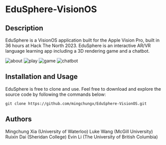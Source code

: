 # EduSphere-VisionOS

## Description

EduSphere is a VisionOS application built for the Apple Vision Pro, built in 36 hours at Hack The North 2023. EduSphere is an interactive AR/VR language learning app including a 3D rendering game and a chatbot.

![about](https://github.com/mingchungx/EduSphere-VisionOS/assets/65872029/25c59405-50e8-4696-a27a-04c48d9d7d82)
![play](https://github.com/mingchungx/EduSphere-VisionOS/assets/65872029/a1c7e5cc-b795-49a8-b919-02a403b8bdc9)
![game](https://github.com/mingchungx/EduSphere-VisionOS/assets/65872029/4a932ea0-e7e2-4321-b688-8bcd8985dc9d)
![chatbot](https://github.com/mingchungx/EduSphere-VisionOS/assets/65872029/fc7e955a-4fb2-4630-92c8-6d884675cdb0)

## Installation and Usage

EduSphere is free to clone and use. Feel free to download and explore the source code by following the commands below:

```
git clone https://github.com/mingchungx/EduSphere-VisionOS.git
```

## Authors

Mingchung Xia (University of Waterloo)
Luke Wang (McGill University)
Ruixin Dai (Sheridan College)
Evin Li (The University of British Columbia)

